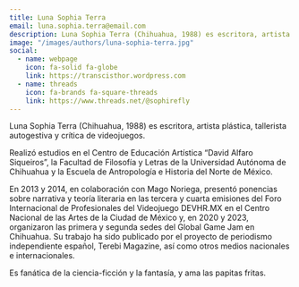 ```yaml
---
title: Luna Sophia Terra
email: luna.sophia.terra@email.com
description: Luna Sophia Terra (Chihuahua, 1988) es escritora, artista plástica, tallerista autogestiva y crítica de videojuegos.
image: "/images/authors/luna-sophia-terra.jpg"
social:
  - name: webpage
    icon: fa-solid fa-globe
    link: https://transcisthor.wordpress.com
  - name: threads
    icon: fa-brands fa-square-threads
    link: https://www.threads.net/@sophirefly
---
```


Luna Sophia Terra (Chihuahua, 1988) es escritora, artista plástica, tallerista autogestiva y crítica de videojuegos.

Realizó estudios en el Centro de Educación Artística “David Alfaro Siqueiros”, la Facultad de Filosofía y Letras de la Universidad Autónoma de Chihuahua y la Escuela de Antropología e Historia del Norte de México.

En 2013 y 2014, en colaboración con Mago Noriega, presentó ponencias sobre narrativa y teoría literaria en las tercera y cuarta emisiones del Foro Internacional de Profesionales del Videojuego DEVHR.MX en el Centro Nacional de las Artes de la Ciudad de México y, en 2020 y 2023, organizaron las primera y segunda sedes del Global Game Jam en Chihuahua. Su trabajo ha sido publicado por el proyecto de periodismo independiente español, Terebi Magazine, así como otros medios nacionales e internacionales.

Es fanática de la ciencia-ficción y la fantasía, y ama las papitas fritas.
